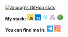 [![Anurag's GitHub stats](https://github-readme-stats.vercel.app/api?username=markmxmv&hide=prs,issues&border_color=30363d&icon_color=6bd064&text_color=9f9f9f&title_color=ffffff&show_icons=true&bg_color=2f2f2f)](https://github.com/anuraghazra/github-readme-stats)

**My stack:**
<code><img height="20" alt="javascript" src="./images/JavaScript.png"></code>
<code><img height="20" alt="typescript" src="./images/TypeScript.png"></code>
<code><img height="20" alt="react" src="./images/React.png"></code>
<code><img height="20" alt="redux" src="./images/Redux.png"></code>
<code><img height="20" alt="nodejs" src="./images/Node.js.png"></code>


**You can find me in:**
<code><a href="https://t.me/markstopkidding"><img height="20px" alt="telegram" src="./images/telegram.png"></a></code>
<code><a href="https://www.instagram.com/markmxmv/"><img height="20px" alt="instagram" src="./images/instagram.png"></a></code>
